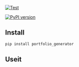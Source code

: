 [comment]: <> (description)

[![Test](https://github.com/atu4403/portfolio_generator/actions/workflows/test.yml/badge.svg)](https://github.com/atu4403/portfolio_generator/actions/workflows/test.yml)

[![PyPI version](https://badge.fury.io/py/portfolio_generator.svg)](https://badge.fury.io/py/portfolio_generator)

[comment]: <> (document link)

## Install

```bash
pip install portfolio_generator
```

## Useit
